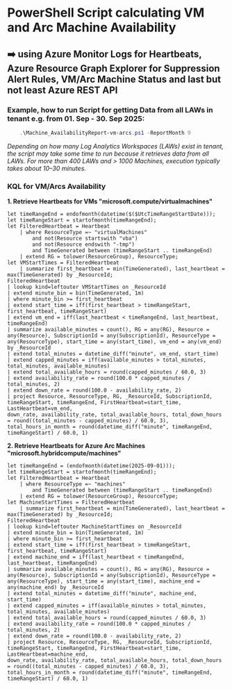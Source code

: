 ﻿# PowerShell Script calculating VM and Arc Machine Availability
## ➡️ using **Azure Monitor Logs** for Heartbeats, **Azure Resource Graph Explorer** for Suppression Alert Rules, VM/Arc Machine Status and last but not least **Azure REST API**

### Example, how to run Script for getting Data from all LAWs in tenant e.g. from 01. Sep - 30. Sep 2025:

````powershell
    .\Machine_AvailabilityReport-vm-arcs.ps1 -ReportMonth 9
````
*Depending on how many Log Analytics Workspaces (LAWs) exist in tenant, the script may take some time to run because it retrieves data from all LAWs.
For more than 400 LAWs and > 1000 Machines, execution typically takes about 10–30 minutes.*

### KQL for VM/Arcs Availability

**1. Retrieve Heartbeats for VMs "microsoft.compute/virtualmachines"**

````kql
let timeRangeEnd = endofmonth(datetime($($UtcTimeRangeStartDate)));
let timeRangeStart = startofmonth(timeRangeEnd);
let FilteredHeartbeat = Heartbeat
    | where ResourceType =~ "virtualMachines"
        and not(Resource startswith "vba")
        and not(Resource endswith "-tmp")
        and TimeGenerated between (timeRangeStart .. timeRangeEnd)
    | extend RG = tolower(ResourceGroup), ResourceType;
let VMStartTimes = FilteredHeartbeat
    | summarize first_heartbeat = min(TimeGenerated), last_heartbeat = max(TimeGenerated) by _ResourceId;
FilteredHeartbeat
| lookup kind=leftouter VMStartTimes on _ResourceId
| extend minute_bin = bin(TimeGenerated, 1m)
| where minute_bin >= first_heartbeat
| extend start_time = iff(first_heartbeat > timeRangeStart, first_heartbeat, timeRangeStart)
| extend vm_end = iff(last_heartbeat < timeRangeEnd, last_heartbeat, timeRangeEnd)
| summarize available_minutes = count(), RG = any(RG), Resource = any(Resource), SubscriptionId = any(SubscriptionId), ResourceType = any(ResourceType), start_time = any(start_time), vm_end = any(vm_end) by _ResourceId
| extend total_minutes = datetime_diff("minute", vm_end, start_time)
| extend capped_minutes = iff(available_minutes > total_minutes, total_minutes, available_minutes)
| extend total_available_hours = round(capped_minutes / 60.0, 3)
| extend availability_rate = round(100.0 * capped_minutes / total_minutes, 2)
| extend down_rate = round(100.0 - availability_rate, 2)
| project Resource, ResourceType, RG, _ResourceId, SubscriptionId, timeRangeStart, timeRangeEnd, FirstHeartbeat=start_time, LastHeartbeat=vm_end,
down_rate, availability_rate, total_available_hours, total_down_hours = round((total_minutes - capped_minutes) / 60.0, 3), total_hours_in_month = round(datetime_diff("minute", timeRangeEnd, timeRangeStart) / 60.0, 1)
````



**2. Retrieve Heartbeats for Azure Arc Machines "microsoft.hybridcompute/machines"**

````kql
let timeRangeEnd = (endofmonth(datetime(2025-09-01)));
let timeRangeStart = startofmonth(timeRangeEnd);
let FilteredHeartbeat = Heartbeat
    | where ResourceType =~ "machines"
        and TimeGenerated between (timeRangeStart .. timeRangeEnd)
    | extend RG = tolower(ResourceGroup), ResourceType;
let MachineStartTimes = FilteredHeartbeat
    | summarize first_heartbeat = min(TimeGenerated), last_heartbeat = max(TimeGenerated) by _ResourceId;
FilteredHeartbeat
| lookup kind=leftouter MachineStartTimes on _ResourceId
| extend minute_bin = bin(TimeGenerated, 1m)
| where minute_bin >= first_heartbeat
| extend start_time = iff(first_heartbeat > timeRangeStart, first_heartbeat, timeRangeStart)
| extend machine_end = iff(last_heartbeat < timeRangeEnd, last_heartbeat, timeRangeEnd)
| summarize available_minutes = count(), RG = any(RG), Resource = any(Resource), SubscriptionId = any(SubscriptionId), ResourceType = any(ResourceType), start_time = any(start_time), machine_end = any(machine_end) by _ResourceId
| extend total_minutes = datetime_diff("minute", machine_end, start_time)
| extend capped_minutes = iff(available_minutes > total_minutes, total_minutes, available_minutes)
| extend total_available_hours = round(capped_minutes / 60.0, 3)
| extend availability_rate = round(100.0 * capped_minutes / total_minutes, 2)
| extend down_rate = round(100.0 - availability_rate, 2)
| project Resource, ResourceType, RG, _ResourceId, SubscriptionId, timeRangeStart, timeRangeEnd, FirstHeartbeat=start_time, LastHeartbeat=machine_end,
down_rate, availability_rate, total_available_hours, total_down_hours = round((total_minutes - capped_minutes) / 60.0, 3), total_hours_in_month = round(datetime_diff("minute", timeRangeEnd, timeRangeStart) / 60.0, 1)
````